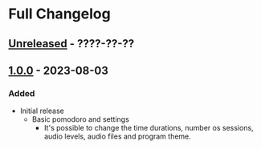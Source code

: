 # Full Changelog

## [Unreleased] - ????-??-??

## [1.0.0] - 2023-08-03

### Added

- Initial release
  - Basic pomodoro and settings
    - It's possible to change the time durations, number os sessions, audio levels, audio files and program theme.

[1.0.0]: https://github.com/thespbgamer/PomodoroPlusPlus/releases/tag/v1.0.0
[Unreleased]: https://github.com/thespbgamer/PomodoroPlusPlus/compare/v1.0.0...HEAD
